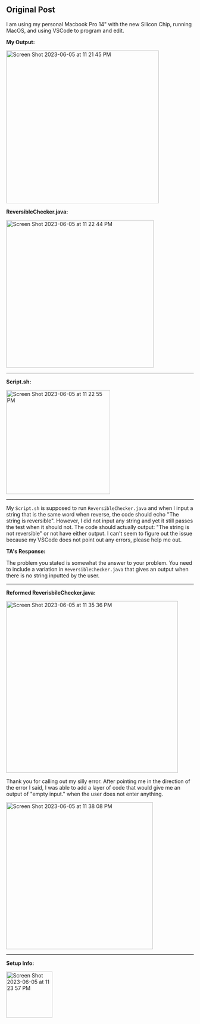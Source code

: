 ## Original Post


I am using my personal Macbook Pro 14" with the new Silicon Chip, running MacOS, and using VSCode to program and edit.


**My Output:**

<img width="410" alt="Screen Shot 2023-06-05 at 11 21 45 PM" src="https://github.com/brrandonkim/cse15l-lab-reports/assets/110199983/595a6475-2bf8-4776-95d8-777f4d81651b">


**ReversibleChecker.java:**

<img width="396" alt="Screen Shot 2023-06-05 at 11 22 44 PM" src="https://github.com/brrandonkim/cse15l-lab-reports/assets/110199983/8705394e-a07c-44bf-b826-d7113238eafc">

---

**Script.sh:**

<img width="279" alt="Screen Shot 2023-06-05 at 11 22 55 PM" src="https://github.com/brrandonkim/cse15l-lab-reports/assets/110199983/7c950cf6-32a6-44f6-993a-1de2367da1ef">

---


My `Script.sh` is supposed to run `ReversibleChecker.java` and when I input a string that is the same word when reverse, the code should echo "The string is reversible". However, I did not input any string and yet it still passes the test when it should not. The code should actually output: "The string is not reversible" or not have either output. I can't seem to figure out the issue because my VSCode does not point out any errors, please help me out.

**TA's Response:**

The problem you stated is somewhat the answer to your problem. You need to include a variation in `ReversibleChecker.java` that gives an output when there is no string inputted by the user.

---

**Reformed ReverisbileChecker.java:**

<img width="461" alt="Screen Shot 2023-06-05 at 11 35 36 PM" src="https://github.com/brrandonkim/cse15l-lab-reports/assets/110199983/468a1587-43dd-4801-b8b9-4603420b3598">

Thank you for calling out my silly error. After pointing me in the direction of the error I said, I was able to add a layer of code that would give me an output of "empty input." when the user does not enter anything.

<img width="394" alt="Screen Shot 2023-06-05 at 11 38 08 PM" src="https://github.com/brrandonkim/cse15l-lab-reports/assets/110199983/09154ea2-fff6-48e6-929d-1d5c08b2e18b">

---

**Setup Info:**

<img width="124" alt="Screen Shot 2023-06-05 at 11 23 57 PM" src="https://github.com/brrandonkim/cse15l-lab-reports/assets/110199983/d43204d7-efe0-4fc1-8641-229a2fda34e9">
